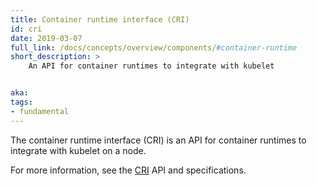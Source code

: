 ```yaml
---
title: Container runtime interface (CRI)
id: cri
date: 2019-03-07
full_link: /docs/concepts/overview/components/#container-runtime
short_description: >
    An API for container runtimes to integrate with kubelet


aka:
tags:
- fundamental
---
```

The container runtime interface (CRI) is an API for container runtimes
to integrate with kubelet on a node.
<!--more-->

For more information, see the [CRI](https://github.com/PlaidCloud/community/blob/master/contributors/devel/sig-node/container-runtime-interface.md) API and specifications.
